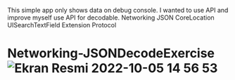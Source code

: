 This simple app only shows data on debug console. I wanted to use API and improve myself use API for decodable.
Networking
JSON
CoreLocation
UISearchTextField
Extension
Protocol




# Networking-JSONDecodeExercise![Ekran Resmi 2022-10-05 14 56 53](https://user-images.githubusercontent.com/104379770/194055468-3a2b5985-57f0-4677-8f20-2861999f653c.png)


